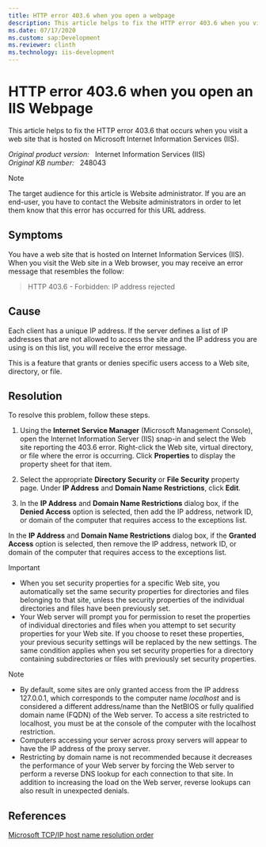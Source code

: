 ```yaml
---
title: HTTP error 403.6 when you open a webpage
description: This article helps to fix the HTTP error 403.6 when you visit a web site that is hosted on Microsoft Internet Information Services (IIS).
ms.date: 07/17/2020
ms.custom: sap:Development
ms.reviewer: clinth
ms.technology: iis-development
---
```

# HTTP error 403.6 when you open an IIS Webpage

This article helps to fix the HTTP error 403.6 that occurs when you visit a web site that is hosted on Microsoft Internet Information Services (IIS).

_Original product version:_ &nbsp; Internet Information Services (IIS)  
_Original KB number:_ &nbsp; 248043

> [!NOTE]
> The target audience for this article is Website administrator. If you are an end-user, you have to contact the Website administrators in order to let them know that this error has occurred for this URL address.

## Symptoms

You have a web site that is hosted on Internet Information Services (IIS). When you visit the Web site in a Web browser, you may receive an error message that resembles the follow:

> HTTP 403.6 - Forbidden: IP address rejected

## Cause

Each client has a unique IP address. If the server defines a list of IP addresses that are not allowed to access the site and the IP address you are using is on this list, you will receive the error message.

This is a feature that grants or denies specific users access to a Web site, directory, or file.

## Resolution

To resolve this problem, follow these steps.

1. Using the **Internet Service Manager** (Microsoft Management Console), open the Internet Information Server (IIS) snap-in and select the Web site reporting the 403.6 error. Right-click the Web site, virtual directory, or file where the error is occurring. Click **Properties** to display the property sheet for that item.

2. Select the appropriate **Directory Security** or **File Security** property page. Under **IP Address** and **Domain Name Restrictions**, click **Edit**.

3. In the **IP Address** and **Domain Name Restrictions** dialog box, if the **Denied Access** option is selected, then add the IP address, network ID, or domain of the computer that requires access to the exceptions list.

In the **IP Address** and **Domain Name Restrictions** dialog box, if the **Granted Access** option is selected, then remove the IP address, network ID, or domain of the computer that requires access to the exceptions list.

> [!IMPORTANT]
>
> - When you set security properties for a specific Web site, you automatically set the same security properties for directories and files belonging to that site, unless the security properties of the individual directories and files have been previously set.
> - Your Web server will prompt you for permission to reset the properties of individual directories and files when you attempt to set security properties for your Web site. If you choose to reset these properties, your previous security settings will be replaced by the new settings. The same condition applies when you set security properties for a directory containing subdirectories or files with previously set security properties.

> [!NOTE]
>
> - By default, some sites are only granted access from the IP address 127.0.0.1, which corresponds to the computer name *localhost* and is considered a different address/name than the NetBIOS or fully qualified domain name (FQDN) of the Web server. To access a site restricted to localhost, you must be at the console of the computer with the localhost restriction.
> - Computers accessing your server across proxy servers will appear to have the IP address of the proxy server.
> - Restricting by domain name is not recommended because it decreases the performance of your Web server by forcing the Web server to perform a reverse DNS lookup for each connection to that site. In addition to increasing the load on the Web server, reverse lookups can also result in unexpected denials.

## References

[Microsoft TCP/IP host name resolution order](https://support.microsoft.com/help/172218)
